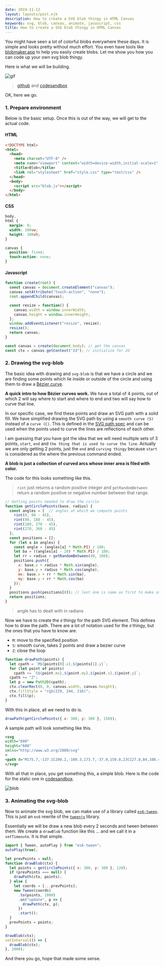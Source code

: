 ```yaml
---
date: 2019-11-12
layout: layouts/post.njk
description: How to create a SVG blob thingy in HTML Canvas
keywords: svg, blob, canvas, animate, javascript, css
title: How to create a SVG blob thingy in HTML Canvas
---
```


You might have seen a lot of colorful blobs everywhere these days.
It is simple and looks pretty without much effort.
You even have tools like [blobmaker.app](https://www.blobmaker.app/) to help you easily create blobs.
Let me show you how you can code up your own svg blob thingy.

Here is what we will be building.

![gif](https://i.imgur.com/69tltSr.gif)

> [github](https://github.com/meain/svg-blob) and [codesandbox](https://codesandbox.io/s/admiring-hellman-m4dre)

OK, here we go.

### 1. Prepare environment

Below is the basic setup. Once this is out of the way, we will get to the actual code.

#### HTML

```html
<!DOCTYPE html>
<html>
  <head>
    <meta charset="UTF-8" />
    <meta name="viewport" content="width=device-width,initial-scale=1" />
    <title>Blob</title>
    <link rel="stylesheet" href="style.css" type="text/css" />
  </head>
  <body>
    <script src="blob.js"></script>
  </body>
</html>
```

#### CSS

```css
body,
html {
  margin: 0;
  width: 100vw;
  height: 100vh;
}

canvas {
  position: fixed;
  touch-action: none;
}
```

#### Javascript

```javascript
function create(root) {
  const canvas = document.createElement("canvas");
  canvas.setAttribute("touch-action", "none");
  root.appendChild(canvas);

  const resize = function() {
    canvas.width = window.innerWidth;
    canvas.height = window.innerHeight;
  };
  window.addEventListener("resize", resize);
  resize();
  return canvas;
}

const canvas = create(document.body); // get the canvas
const ctx = canvas.getContext("2d"); // initialize for 2d
```

### 2. Drawing the svg-blob

The basic idea with drawing and `svg-blob` is that we have a circle and we are finding some points which lie inside
or outside of the circle and using them to draw a [Bézier curve](https://javascript.info/bezier-curve).

**A quick intro to how Bézier curves work.** We have a total of 4 points, out of which 2 will say where to start and where
to end and two will say how to curve that line.

In our specific case, we find these points and draw an SVG path with a solid fill.
We have simplified drawing the SVG path by using a `smooth curve (S)` instead of a `curve (C)`.
This is defined in the [SVG path spec](https://developer.mozilla.org/en-US/docs/Web/SVG/Tutorial/Paths) and can be used when the
points used to curve the lines are reflections of each other.

I am guessing that you have got the idea that we will need multiple sets of 3 points, `start`, `end` and
`the thing that is used to curve the line`.  Actually we are only getting 2 points, just the `end` and `curving thingy`
because `start` is considered as the where the previous command ended.

__A blob is just a collection of curved arcs whose inner area is filed with color.__

The code for this looks something like this.

> `rint` just returns a random positive integer and `getRandomBetween` return a random positive or negative number
> between that range.

```javascript
// Getting points needed to draw the circle
function getCirclePoints(base, radius) {
  const angles = [  // angles at which we compute points
    rint(0, 90 - 45),
    rint(90, 180 - 45),
    rint(180, 270 - 45),
    rint(270, 360 - 45)
  ];
  const positions = [];
  for (let a in angles) {
    const angle = (angles[a] * Math.PI) / 180;
    let ba = ((angles[a] - 20) * Math.PI) / 180;
    let rr = radius + getRandomBetween(40, 100);
    positions.push({
      x: base.x + radius * Math.sin(angle),
      y: base.y + radius * Math.cos(angle),
      mx: base.x + rr * Math.sin(ba),
      my: base.y + rr * Math.cos(ba)
    });
  }
  positions.push(positions[0]); // last one is same as first to make sure they line up
  return positions;
}
```

> angle has to dealt with in radians

Now we have to create the `d` thingy for the path SVG element. This defines how to draw the path.
There are a lot of notation used for the `d` thingy, but the ones that you have to know are.

- `M`: move to the specified position
- `S`: smooth curve, takes 2 points and draw a bezier curve
- `Z`: close the loop

```javascript
function drawPath(points) {
  let cpath = `M${points[0].x},${points[1].y}`;
  for (let point of points)
    cpath += `S${point.mx},${point.my},${point.x},${point.y}`;
  cpath += "Z";
  let p = new Path2D(cpath);
  ctx.clearRect(0, 0, canvas.width, canvas.height);
  ctx.fillStyle = "rgb(229, 244, 216)";
  ctx.fill(p);
}
```

With this in place, all we need to do is.

```javascript
drawPath(getCirclePoints({ x: 300, y: 300 }, 150));
```

A sample path will look something like this.

```xml
<svg
width="600"
height="600"
xmlns="http://www.w3.org/2000/svg"
>
<path d="M175.7,-137.1C200.2,-109.3,173.7,-37.9,150.8,23C127.8,84,108.4,134.3,74.6,147.8C40.9,161.3,-7.1,137.8,-54.7,114.6C-102.4,91.3,-149.7,68.1,-175.8,20.9C-201.9,-26.4,-206.9,-97.7,-174.1,-127.3C-141.3,-157,-70.6,-145,2.5,-147C75.6,-148.9,151.2,-164.9,175.7,-137.1Z" />
</svg>
```

With all that in place, you get something this, a simple blob.
Here is the code for the static one in [codesandbox](https://codesandbox.io/s/tender-darkness-ujk1u).

![blob](/images/blob.png)

### 3. Animating the svg-blob

Now to animate the svg blob, we can make use of a library called [`es6-tween`](https://github.com/tweenjs/es6-tween).
This is just an `es6` rewrite of the [`tweenjs`](http://createjs.com/tweenjs) library.

Essentially we will be draw a new blob every 2 seconds and tween between them.
We create a `drawBlob` function like this ... and we call it in a `setTimeoute`. It is that simple.

```javascript
import { Tween, autoPlay } from "es6-tween";
autoPlay(true);

let prevPoints = null;
function drawBlob(ctx) {
  let points = getCirclePoints({ x: 300, y: 300 }, 120);
  if (prevPoints === null) {
    drawPath(ctx, points);
  } else {
    let coords = [...prevPoints];
    new Tween(coords)
      .to(points, 1000)
      .on("update", p => {
        drawPath(ctx, p);
      })
      .start();
  }
  prevPoints = points;
}

drawBlob(ctx);
setInterval(() => {
  drawBlob(ctx);
}, 2000);
```

And there you go, hope that made some sense.
